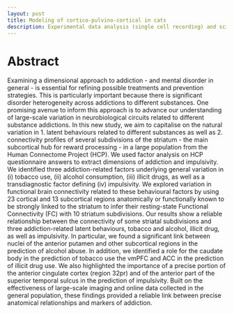 ```yaml
---
layout: post
title: Modeling of cortico-pulvino-cortical in cats
description: Experimental data analysis (single cell recording) and scientific poster creation.
---
```


Abstract
============
Examining a dimensional approach to addiction - and mental disorder in general - is essential for refining possible treatments and prevention strategies. This is particularly important because there is significant disorder heterogeneity across addictions to different substances. One promising avenue to inform this approach is to advance our understanding of large-scale variation in neurobiological circuits related to different substance addictions. In this new study, we aim to capitalise on the natural variation in 1. latent behaviours related to different substances as well as 2. connectivity profiles of several subdivisions of the striatum - the main subcortical hub for reward processing - in a large population from the Human Connectome Project (HCP). We used factor analysis on HCP questionnaire answers to extract dimensions of addiction and impulsivity. We identified three addiction-related factors underlying general variation in (i) tobacco use, (ii) alcohol consumption, (iii) illicit drugs, as well as a transdiagnostic factor defining (iv) impulsivity. We explored variation in functional brain connectivity related to these behavioural factors by using 23 cortical and 13 subcortical regions anatomically or functionally known to be strongly linked to the striatum to infer their resting-state Functional Connectivity (FC) with  10 striatum subdivisions. Our results show a reliable relationship between the connectivity of some striatal subdivisions and three addiction-related latent behaviours, tobacco and alcohol, illicit drug, as well as impulsivity. In particular, we found a significant link between nuclei of the anterior putamen and other subcortical regions in the prediction of alcohol abuse. In addition, we identified a role for the caudate body in the prediction of tobacco use the vmPFC and ACC in the prediction of illicit drug use. We also highlighted the importance of a precise portion of the anterior cingulate cortex (region 32pr) and of the anterior part of the superior temporal sulcus in the prediction of impulsivity. Built on the effectiveness of large-scale imaging and online data collected in the general population, these findings provided a reliable link between precise anatomical relationships and markers of addiction.

